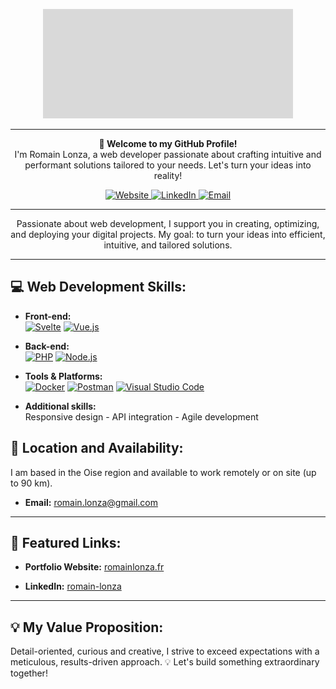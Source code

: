<p align="center">
  <img src="./assets/img/nom.png" alt="Romain Lonza" width="400" />
</p>

---

<p align="center">
  <strong>👋 Welcome to my GitHub Profile!</strong><br>
  I'm Romain Lonza, a web developer passionate about crafting intuitive and performant solutions tailored to your needs. Let's turn your ideas into reality!
</p>

<p align="center">
  <a href="https://romainlonza.fr/" target="_blank">
    <img src="https://img.shields.io/badge/Website-%236c63ff?style=for-the-badge&logo=medium&logoColor=white" alt="Website" />
  </a>
  <!-- <a href="https://github.com/RomainLNZ/RomainLNZ" target="_blank">
    <img src="https://img.shields.io/badge/Portfolio%20Repo-%23f0f5f9?style=for-the-badge&logo=github&logoColor=black" alt="Portfolio Repo" />
  </a> -->
  <a href="https://www.linkedin.com/in/romain-lonza/" target="_blank">
    <img src="https://img.shields.io/badge/LinkedIn-%230077b5?style=for-the-badge&logo=linkedin&logoColor=white" alt="LinkedIn" />
  </a>
  <a href="mailto:romain.lonza@gmail.com">
    <img src="https://img.shields.io/badge/Email-%23D14836?style=for-the-badge&logo=gmail&logoColor=white" alt="Email" />
  </a>
  <!-- <a href="tel:+">
    <img src="https://img.shields.io/badge/Call%20Me-%2352616b?style=for-the-badge&logo=phone&logoColor=white" alt="Phone" />
  </a> -->
</p>

---

<p align="center">
  Passionate about web development, I support you in creating, optimizing, and deploying your digital projects. My goal: to turn your ideas into efficient, intuitive, and tailored solutions.
</p>

---

## 💻 Web Development Skills:

<p>

- **Front-end:**  
  <a href="https://svelte.dev/"><img src="https://img.shields.io/badge/Svelte-%23FF3E00?style=for-the-badge&logo=svelte&logoColor=white" alt="Svelte" /></a>
  <a href="https://vuejs.org/"><img src="https://img.shields.io/badge/Vue.js-%234FC08D?style=for-the-badge&logo=vue.js&logoColor=white" alt="Vue.js" /></a>


- **Back-end:**  
  <a href="https://www.php.net/"><img src="https://img.shields.io/badge/PHP-%23777BB4?style=for-the-badge&logo=php&logoColor=white" alt="PHP" /></a>
  <a href="https://nodejs.org/"><img src="https://img.shields.io/badge/Node.js-%23339933?style=for-the-badge&logo=node.js&logoColor=white" alt="Node.js" /></a>
  
  
- **Tools & Platforms:**  
  <a href="https://www.docker.com/"><img src="https://img.shields.io/badge/Docker-%232496ED?style=for-the-badge&logo=docker&logoColor=white" alt="Docker" /></a>
  <a href="https://www.postman.com/"><img src="https://img.shields.io/badge/Postman-%23FF6C37?style=for-the-badge&logo=postman&logoColor=white" alt="Postman" /></a>
  <a href="https://code.visualstudio.com/"><img src="https://img.shields.io/badge/Visual%20Studio%20Code-%23007ACC?style=for-the-badge&logo=visual-studio-code&logoColor=white" alt="Visual Studio Code" />
</a>
</p>

- **Additional skills:**  
  Responsive design - API integration - Agile development

## 📍 Location and Availability:

I am based in the Oise region and available to work remotely or on site (up to 90 km).

- **Email:** [romain.lonza@gmail.com](mailto:romain.lonza@gmail.com)  
---

## 📂 Featured Links:

- **Portfolio Website:** [romainlonza.fr](https://romainlonza.fr/)  
<!-- - **Portfolio Repository:** [GitHub Repo](https://github.com/RomainLNZ/RomainLNZ)   -->
- **LinkedIn:** [romain-lonza](https://www.linkedin.com/in/romain-lonza/)  

---

## 💡 My Value Proposition:

Detail-oriented, curious and creative, I strive to exceed expectations with a meticulous, results-driven approach. 💡 Let's build something extraordinary together!